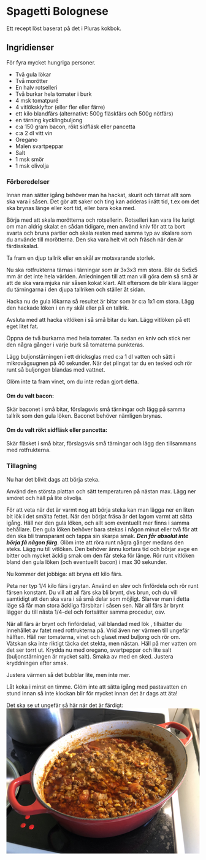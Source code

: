 # Spagetti Bolognese

Ett recept löst baserat på det i Pluras kokbok.

## Ingridienser 
För fyra mycket hungriga personer.

* Två gula lökar
* Två morötter
* En halv rotselleri
* Två burkar hela tomater i burk
* 4 msk tomatpuré
* 4 vitlöksklyftor (eller fler eller färre)
* ett kilo blandfärs (alternativt: 500g fläskfärs och 500g nötfärs)
* en tärning kycklingbuljong
* c:a 150 gram bacon, rökt sidfläsk eller pancetta
* c:a 2 dl vitt vin
* Oregano
* Malen svartpeppar
* Salt
* 1 msk smör
* 1 msk olivolja

### Förberedelser

Innan man sätter igång behöver man ha hackat, skurit och tärnat allt som ska vara i såsen. Det gör att saker och ting kan adderas i rätt tid, t.ex om det ska brynas länge eller kort tid, eller bara koka med.

Börja med att skala morötterna och rotsellerin. Rotselleri kan vara lite lurigt om man aldrig skalat en sådan tidigare, men använd kniv för att ta bort svarta och bruna partier och skala resten med samma typ av skalare som du använde till morötterna. Den ska vara helt vit och fräsch när den är färdisskalad.

Ta fram en djup tallrik eller en skål av motsvarande storlek.

Nu ska rotfrukterna tärnas i tärningar som är 3x3x3 mm stora. Blir de 5x5x5 mm är det inte hela världen. Anledningen till att man vill göra dem så små är att de ska vara mjuka när såsen kokat klart. 
Allt eftersom de blir klara lägger du tärningarna i den djupa tallriken och ställer åt sidan.

Hacka nu de gula lökarna så resultet är bitar som är c:a 1x1 cm stora. Lägg den hackade löken i en ny skål eller på en tallrik.

Avsluta med att hacka vitlöken i så små bitar du kan. Lägg vitlöken på ett eget litet fat.

Öppna de två burkarna med hela tomater. Ta sedan en kniv och stick ner den några gånger i varje burk så tomaterna punkteras.

Lägg buljonstärningen i ett dricksglas med c:a 1 dl vatten och sätt i mikrovågsugnen på 40 sekunder. När det plingat tar du en tesked och rör runt så buljongen blandas med vattnet.

Glöm inte ta fram vinet, om du inte redan gjort detta.

#### Om du valt bacon:

Skär baconet i små bitar, förslagsvis små tärningar och lägg på samma tallrik som den gula löken. Baconet behöver nämligen brynas.

#### Om du valt rökt sidfläsk eller pancetta:

Skär fläsket i små bitar, förslagsvis små tärningar och lägg den tillsammans med rotfrukterna.

### Tillagning

Nu har det blivit dags att börja steka.


Använd den största plattan och sätt temperaturen på nästan max.
Lägg ner smöret och häll på lite olivolja.

För att veta när det är varmt nog att börja steka kan man lägga ner en liten bit lök i det smälta fettet. När den börjat fräsa är det lagom varmt att sätta igång.
Häll ner den gula löken, och allt som eventuellt mer finns i samma behållare.
Den gula löken behöver bara stekas i någon minut eller två för att den ska bli transparant och tappa sin skarpa smak. ***Den får absolut inte börja få någon färg***. Glöm inte att röra runt några gånger medans den steks. Lägg nu till vitlöken. Den behöver ännu kortara tid och börjar avge en bitter och mycket äcklig smak om den får steka för länge. Rör runt vitlöken bland den gula löken (och eventuellt bacon) i max 30 sekunder.

Nu kommer det jobbiga: att bryna ett kilo färs.

Peta ner typ 1/4 kilo färs i grytan. Använd en slev och finfördela och rör runt färsen konstant. Du vill att all färs ska bli brynt, dvs brun, och du vill samtidigt att den ska vara i så små delar som möjligt. Slarvar man i detta läge så får man stora äckliga färsbitar i såsen sen. När all färs är brynt lägger du till nästa 1/4-del och fortsätter samma procedur, osv.

När all färs är brynt och finfördelad, väl blandad med lök , tillsätter du innehållet av fatet med rotfrukterna på. Vrid även ner värmen till ungefär hälften.
Häll ner tomaterna, vinet och glaset med buljong och rör om. Vätskan ska inte riktigt täcka det stekta, men nästan. Häll på mer vatten om det ser torrt ut.
Krydda nu med oregano, svartpeppar och lite salt (buljonstärningen är mycket salt). Smaka av med en sked. Justera kryddningen efter smak.

Justera värmen så det bubblar lite, men inte mer.

Låt koka i minst en timme. Glöm inte att sätta igång med pastavatten en stund innan så inte klockan blir för mycket innan det är dags att äta!

Det ska se ut ungefär så här när det är färdigt:
![bild på köttfärs](/img/recept/bolognese.jpg)





